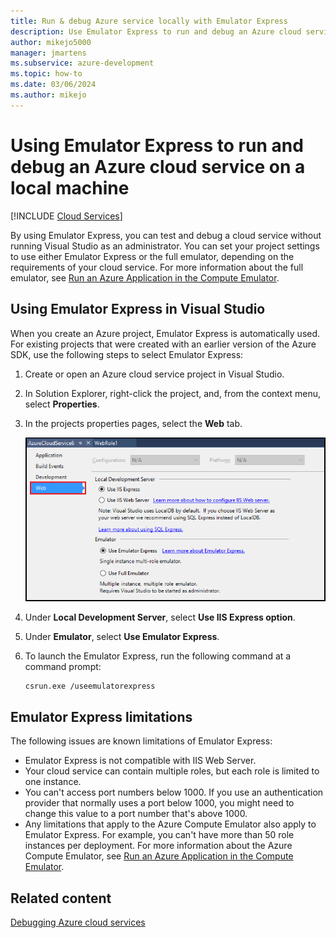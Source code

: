```yaml
---
title: Run & debug Azure service locally with Emulator Express
description: Use Emulator Express to run and debug an Azure cloud service on a local machine without running Visual Studio as an administrator.
author: mikejo5000
manager: jmartens
ms.subservice: azure-development
ms.topic: how-to
ms.date: 03/06/2024
ms.author: mikejo
---
```

# Using Emulator Express to run and debug an Azure cloud service on a local machine

 [!INCLUDE [Cloud Services](./includes/cloud-services-legacy.md)]

By using Emulator Express, you can test and debug a cloud service without running Visual Studio as an administrator. You can set your project settings to use either Emulator Express or the full emulator, depending on the requirements of your cloud service. For more information about the full emulator, see [Run an Azure Application in the Compute Emulator](/azure/storage/common/storage-use-emulator).

## Using Emulator Express in Visual Studio
When you create an Azure project, Emulator Express is automatically used. For existing projects that were created with an earlier version of the Azure SDK, use the following steps to select Emulator Express:

1. Create or open an Azure cloud service project in Visual Studio.

1. In Solution Explorer, right-click the project, and, from the context menu, select **Properties**.

1. In the projects properties pages, select the **Web** tab.

    ![Properties for an Azure cloud service project](./media/vs-azure-tools-emulator-express-debug-run/web-properties.png)

1. Under **Local Development Server**, select **Use IIS Express option**.

1. Under **Emulator**, select **Use Emulator Express**.

1. To launch the Emulator Express, run the following command at a command prompt:

    ```
    csrun.exe /useemulatorexpress
    ```

## Emulator Express limitations
The following issues are known limitations of Emulator Express:

- Emulator Express is not compatible with IIS Web Server.
- Your cloud service can contain multiple roles, but each role is limited to one instance.
- You can't access port numbers below 1000. If you use an authentication provider that normally uses a port below 1000, you might need to change this value to a port number that's above 1000.
- Any limitations that apply to the Azure Compute Emulator also apply to Emulator Express. For example, you can't have more than 50 role instances per deployment. For more information about the Azure Compute Emulator, see [Run an Azure Application in the Compute Emulator](vs-azure-tools-performance-profiling-cloud-services.md).

## Related content
[Debugging Azure cloud services](vs-azure-tools-debugging-cloud-services-overview.md)

